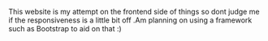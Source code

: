 This website is my attempt on the frontend side of things so dont judge me if the responsiveness is a little bit off .Am planning on using a framework such as Bootstrap to aid on that :)
